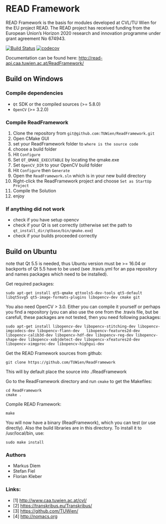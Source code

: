 # READ Framework
READ Framework is the basis for modules developed at CVL/TU Wien for the EU project READ. The READ project  has  received  funding  from  the European  Union’s  Horizon  2020 research  and innovation programme under grant agreement No 674943.


[![Build Status](https://travis-ci.org/TUWien/ReadFramework.svg?branch=master)](https://travis-ci.org/TUWien/ReadFramework)
[![codecov](https://codecov.io/gh/TUWien/ReadFramework/branch/master/graph/badge.svg)](https://codecov.io/gh/TUWien/ReadFramework)

Documentation can be found here: http://read-api.caa.tuwien.ac.at/ReadFramework/

## Build on Windows
### Compile dependencies
- `Qt` SDK or the compiled sources (>= 5.8.0)
- `OpenCV` (>= 3.2.0)

### Compile ReadFramework
1. Clone the repository from `git@github.com:TUWien/ReadFramework.git`
2. Open CMake GUI
3. set your ReadFramework folder to `where is the source code`
4. choose a build folder
5. Hit `Configure`
6. Set `QT_QMAKE_EXECUTABLE` by locating the qmake.exe
7. Set `OpenCV_DIR` to your OpenCV build folder
8. Hit `Configure` then `Generate`
9. Open the `ReadFramework.sln` which is in your new build directory
10. Right-click the ReadFramework project and choose `Set as StartUp Project`
11. Compile the Solution
12. enjoy

### If anything did not work
- check if you have setup opencv
- check if your Qt is set correctly (otherwise set the path to `qt_install_dir/qtbase/bin/qmake.exe`)
- check if your builds proceeded correctly

## Build on Ubuntu
note that Qt 5.5 is needed, thus Ubuntu version must be >= 16.04 or backports of Qt 5.5 have to be used (see .travis.yml for an ppa repository and names packages which need to be installed).

Get required packages:

``` console
sudo apt-get install qt5-qmake qttools5-dev-tools qt5-default libqt5svg5 qt5-image-formats-plugins libopencv-dev cmake git
```

You also need OpenCV > 3.0. Either you can compile it yourself or perhaps you find a repository (you can also use the one from the .travis file, but be carefull, these packages are not tested, then you need following packages:
``` console
sudo apt-get install libopencv-dev libopencv-stitching-dev libopencv-imgcodecs-dev libopencv-flann-dev   libopencv-features2d-dev libopencv-calib3d-dev libopencv-hdf-dev libopencv-reg-dev libopencv-shape-dev libopencv-xobjdetect-dev libopencv-xfeatures2d-dev libopencv-ximgproc-dev libopencv-highgui-dev
```

Get the READ Framework sources from github:
``` console
git clone https://github.com/TUWien/ReadFramework
```
This will by default place the source into ./ReadFramework

Go to the ReadFramework directory and run `cmake` to get the Makefiles:
``` console
cd ReadFramework
cmake .
```

Compile READ Framework:
``` console
make
```

You will now have a binary (ReadFramework), which you can test (or use directly). Also the build libraries are in this directory. To install it to /usr/local/bin, use:
``` console
sudo make install
```

### Authors
- Markus Diem
- Stefan Fiel
- Florian Kleber

### Links:
- [1] http://www.caa.tuwien.ac.at/cvl/
- [2] https://transkribus.eu/Transkribus/
- [3] https://github.com/TUWien/
- [4] http://nomacs.org
